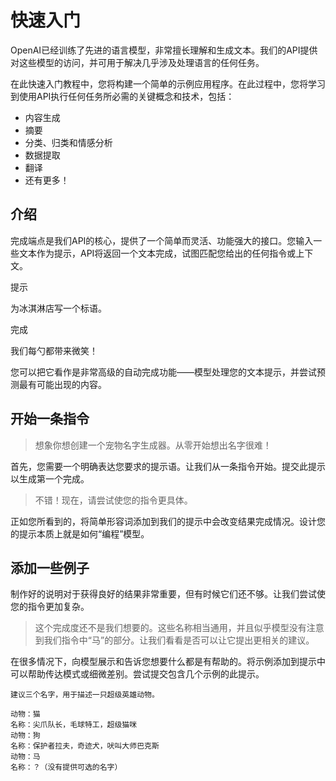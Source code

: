 # 快速入门

OpenAI已经训练了先进的语言模型，非常擅长理解和生成文本。我们的API提供对这些模型的访问，并可用于解决几乎涉及处理语言的任何任务。

在此快速入门教程中，您将构建一个简单的示例应用程序。在此过程中，您将学习到使用API执行任何任务所必需的关键概念和技术，包括：

- 内容生成
- 摘要
- 分类、归类和情感分析
- 数据提取
- 翻译
- 还有更多！

## 介绍

完成端点是我们API的核心，提供了一个简单而灵活、功能强大的接口。您输入一些文本作为提示，API将返回一个文本完成，试图匹配您给出的任何指令或上下文。

提示

为冰淇淋店写一个标语。

完成

我们每勺都带来微笑！

您可以把它看作是非常高级的自动完成功能——模型处理您的文本提示，并尝试预测最有可能出现的内容。

## 开始一条指令

>想象你想创建一个宠物名字生成器。从零开始想出名字很难！

首先，您需要一个明确表达您要求的提示语。让我们从一条指令开始。提交此提示以生成第一个完成。

>不错！现在，请尝试使您的指令更具体。

正如您所看到的，将简单形容词添加到我们的提示中会改变结果完成情况。设计您的提示本质上就是如何“编程”模型。

## 添加一些例子

制作好的说明对于获得良好的结果非常重要，但有时候它们还不够。让我们尝试使您的指令更加复杂。

> 这个完成度还不是我们想要的。这些名称相当通用，并且似乎模型没有注意到我们指令中“马”的部分。让我们看看是否可以让它提出更相关的建议。

在很多情况下，向模型展示和告诉您想要什么都是有帮助的。将示例添加到提示中可以帮助传达模式或细微差别。尝试提交包含几个示例的此提示。

```
建议三个名字，用于描述一只超级英雄动物。

动物：猫
名称：尖爪队长，毛球特工，超级猫咪
动物：狗
名称：保护者拉夫，奇迹犬，吠叫大师巴克斯
动物：马
名称：？（没有提供可选的名字）
```